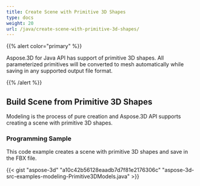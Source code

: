 ```yaml
---
title: Create Scene with Primitive 3D Shapes
type: docs
weight: 20
url: /java/create-scene-with-primitive-3d-shapes/
---
```


{{% alert color="primary" %}} 

Aspose.3D for Java API has support of primitive 3D shapes. All parameterized primitives will be converted to mesh automatically while saving in any supported output file format.

{{% /alert %}} 
## **Build Scene from Primitive 3D Shapes**
Modeling is the process of pure creation and Aspose.3D API supports creating a scene with primitive 3D shapes.
### **Programming Sample**
This code example creates a scene with primitive 3D shapes and save in the FBX file.

{{< gist "aspose-3d" "a10c42b56128eaadb7d7f81e2176306c" "aspose-3d-src-examples-modeling-Primitive3DModels.java" >}}
